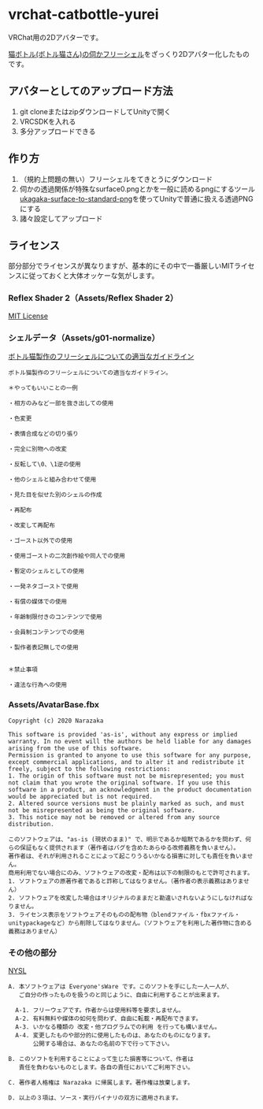 # vrchat-catbottle-yurei

VRChat用の2Dアバターです。

[猫ボトル(ボトル猫さん)の伺かフリーシェル](http://catbottle.sakura.ne.jp/souko_fs.html)をざっくり2Dアバター化したものです。

## アバターとしてのアップロード方法

1. git cloneまたはzipダウンロードしてUnityで開く
2. VRCSDKを入れる
3. 多分アップロードできる

## 作り方

1. （規約上問題の無い）フリーシェルをてきとうにダウンロード
2. 伺かの透過関係が特殊なsurface0.pngとかを一般に読めるpngにするツール [ukagaka-surface-to-standard-png](https://www.npmjs.com/package/ukagaka-surface-to-standard-png)を使ってUnityで普通に扱える透過PNGにする
3. 諸々設定してアップロード

## ライセンス

部分部分でライセンスが異なりますが、基本的にその中で一番厳しいMITライセンスに従っておくと大体オッケーな気がします。

### Reflex Shader 2（Assets/Reflex Shader 2）

[MIT License](Assets/Reflex%20Shader%202/LICENSE)

### シェルデータ（Assets/g01-normalize）

[ボトル猫製作のフリーシェルについての適当なガイドライン](http://catbottle.sakura.ne.jp/shell_memo.txt)

```
ボトル猫製作のフリーシェルについての適当なガイドライン。

＊やってもいいことの一例

・相方のみなど一部を抜き出しての使用

・色変更

・表情合成などの切り張り

・完全に別物への改変

・反転して\0、\1逆の使用

・他のシェルと組み合わせて使用

・見た目を似せた別のシェルの作成

・再配布

・改変して再配布

・ゴースト以外での使用

・使用ゴーストの二次創作絵や同人での使用

・暫定のシェルとしての使用

・一発ネタゴーストで使用

・有償の媒体での使用

・年齢制限付きのコンテンツで使用

・会員制コンテンツでの使用

・製作者表記無しでの使用


＊禁止事項

・違法な行為への使用
```

### Assets/AvatarBase.fbx

```
Copyright (c) 2020 Narazaka

This software is provided 'as-is', without any express or implied warranty. In no event will the authors be held liable for any damages arising from the use of this software.
Permission is granted to anyone to use this software for any purpose, except commercial applications, and to alter it and redistribute it freely, subject to the following restrictions:
1. The origin of this software must not be misrepresented; you must not claim that you wrote the original software. If you use this software in a product, an acknowledgment in the product documentation would be appreciated but is not required.
2. Altered source versions must be plainly marked as such, and must not be misrepresented as being the original software.
3. This notice may not be removed or altered from any source distribution.

このソフトウェアは、"as-is (現状のまま)" で、明示であるか暗黙であるかを問わず、何らの保証もなく提供されます（著作者はバグを含めたあらゆる改修義務を負いません）。
著作者は、それが利用されることによって起こりうるいかなる損害に対しても責任を負いません。
商用利用でない場合にのみ、ソフトウェアの改変・配布は以下の制限のもとで許可されます。
1. ソフトウェアの原著作者であると詐称してはなりません。（著作者の表示義務はありません）
2. ソフトウェアを改変した場合はオリジナルのままだと勘違いされないようにしなければなりません。
3. ライセンス表示をソフトウェアそのものの配布物（blendファイル・fbxファイル・unitypackageなど）から削除してはなりません。（ソフトウェアを利用した著作物に含める義務はありません）
```

### その他の部分

[NYSL](http://www.kmonos.net/nysl/)

```
A. 本ソフトウェアは Everyone'sWare です。このソフトを手にした一人一人が、
   ご自分の作ったものを扱うのと同じように、自由に利用することが出来ます。

  A-1. フリーウェアです。作者からは使用料等を要求しません。
  A-2. 有料無料や媒体の如何を問わず、自由に転載・再配布できます。
  A-3. いかなる種類の 改変・他プログラムでの利用 を行っても構いません。
  A-4. 変更したものや部分的に使用したものは、あなたのものになります。
       公開する場合は、あなたの名前の下で行って下さい。

B. このソフトを利用することによって生じた損害等について、作者は
   責任を負わないものとします。各自の責任においてご利用下さい。

C. 著作者人格権は Narazaka に帰属します。著作権は放棄します。

D. 以上の３項は、ソース・実行バイナリの双方に適用されます。
```
